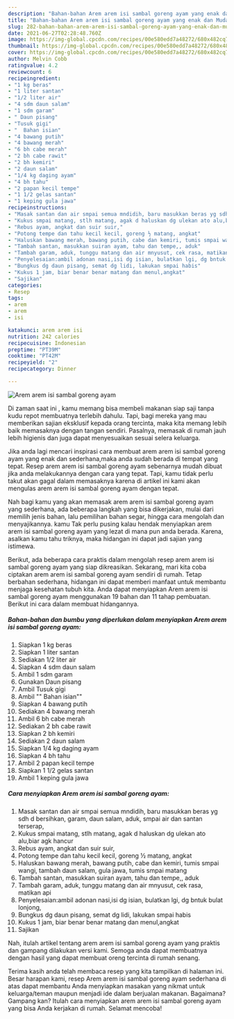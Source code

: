 ```yaml
---
description: "Bahan-bahan Arem arem isi sambal goreng ayam yang enak dan Mudah Dibuat"
title: "Bahan-bahan Arem arem isi sambal goreng ayam yang enak dan Mudah Dibuat"
slug: 282-bahan-bahan-arem-arem-isi-sambal-goreng-ayam-yang-enak-dan-mudah-dibuat
date: 2021-06-27T02:28:48.760Z
image: https://img-global.cpcdn.com/recipes/00e580edd7a48272/680x482cq70/arem-arem-isi-sambal-goreng-ayam-foto-resep-utama.jpg
thumbnail: https://img-global.cpcdn.com/recipes/00e580edd7a48272/680x482cq70/arem-arem-isi-sambal-goreng-ayam-foto-resep-utama.jpg
cover: https://img-global.cpcdn.com/recipes/00e580edd7a48272/680x482cq70/arem-arem-isi-sambal-goreng-ayam-foto-resep-utama.jpg
author: Melvin Cobb
ratingvalue: 4.2
reviewcount: 6
recipeingredient:
- "1 kg beras"
- "1 liter santan"
- "1/2 liter air"
- "4 sdm daun salam"
- "1 sdm garam"
- " Daun pisang"
- "Tusuk gigi"
- "  Bahan isian"
- "4 bawang putih"
- "4 bawang merah"
- "6 bh cabe merah"
- "2 bh cabe rawit"
- "2 bh kemiri"
- "2 daun salam"
- "1/4 kg daging ayam"
- "4 bh tahu"
- "2 papan kecil tempe"
- "1 1/2 gelas santan"
- "1 keping gula jawa"
recipeinstructions:
- "Masak santan dan air smpai semua mndidih, baru masukkan beras yg sdh d bersihkan, garam, daun salam, aduk, smpai air dan santan terserap,"
- "Kukus smpai matang, stlh matang, agak d haluskan dg ulekan ato alu,biar agk hancur"
- "Rebus ayam, angkat dan suir suir,"
- "Potong tempe dan tahu kecil kecil, goreng ½ matang, angkat"
- "Haluskan bawang merah, bawang putih, cabe dan kemiri, tumis smpai wangi, tambah daun salam, gula jawa, tumis smpai matang"
- "Tambah santan, masukkan suiran ayam, tahu dan tempe,, aduk"
- "Tambah garam, aduk, tunggu matang dan air mnyusut, cek rasa, matikan api"
- "Penyelesaian:ambil adonan nasi,isi dg isian, bulatkan lgi, dg bntuk bulat lonjong,"
- "Bungkus dg daun pisang, semat dg lidi, lakukan smpai habis"
- "Kukus 1 jam, biar benar benar matang dan menul,angkat"
- "Sajikan"
categories:
- Resep
tags:
- arem
- arem
- isi

katakunci: arem arem isi 
nutrition: 242 calories
recipecuisine: Indonesian
preptime: "PT39M"
cooktime: "PT42M"
recipeyield: "2"
recipecategory: Dinner

---
```



![Arem arem isi sambal goreng ayam](https://img-global.cpcdn.com/recipes/00e580edd7a48272/680x482cq70/arem-arem-isi-sambal-goreng-ayam-foto-resep-utama.jpg)

Di zaman  saat ini , kamu memang bisa membeli makanan siap saji tanpa kudu repot membuatnya terlebih dahulu. Tapi, bagi mereka yang mau memberikan sajian eksklusif kepada orang tercinta, maka kita memang lebih baik memasaknya dengan tangan sendiri. Pasalnya, memasak di rumah jauh lebih higienis dan juga dapat menyesuaikan sesuai selera keluarga.

Jika anda lagi mencari inspirasi cara membuat arem arem isi sambal goreng ayam yang enak dan sederhana,maka anda sudah berada di tempat yang tepat. Resep arem arem isi sambal goreng ayam  sebenarnya mudah dibuat jika anda melakukannya dengan cara yang tepat. Tapi, kamu tidak perlu takut akan gagal dalam memasaknya 
karena di artikel ini kami akan mengulas arem arem isi sambal goreng ayam dengan tepat.  



Nah bagi kamu yang akan memasak arem arem isi sambal goreng ayam yang sederhana, ada beberapa langkah yang bisa dikerjakan, mulai dari memilih jenis bahan, lalu pemilihan bahan segar, hingga cara mengolah dan menyajikannya. kamu Tak perlu pusing kalau hendak menyiapkan arem arem isi sambal goreng ayam yang lezat di mana pun anda berada. Karena, asalkan kamu  tahu triknya, maka hidangan ini dapat jadi sajian yang istimewa.

Berikut, ada beberapa cara praktis  dalam mengolah resep arem arem isi sambal goreng ayam yang siap dikreasikan. Sekarang, mari kita coba ciptakan arem arem isi sambal goreng ayam sendiri di rumah. Tetap berbahan sederhana, hidangan ini dapat memberi manfaat untuk membantu menjaga kesehatan tubuh kita. Anda dapat menyiapkan Arem arem isi sambal goreng ayam menggunakan 19 bahan dan 11 tahap pembuatan. Berikut ini cara dalam membuat hidangannya.

<!--inarticleads1-->

##### Bahan-bahan dan bumbu yang diperlukan dalam menyiapkan Arem arem isi sambal goreng ayam:

1. Siapkan 1 kg beras
1. Siapkan 1 liter santan
1. Sediakan 1/2 liter air
1. Siapkan 4 sdm daun salam
1. Ambil 1 sdm garam
1. Gunakan  Daun pisang
1. Ambil Tusuk gigi
1. Ambil  &#34;&#34; Bahan isian&#34;&#34;
1. Siapkan 4 bawang putih
1. Sediakan 4 bawang merah
1. Ambil 6 bh cabe merah
1. Sediakan 2 bh cabe rawit
1. Siapkan 2 bh kemiri
1. Sediakan 2 daun salam
1. Siapkan 1/4 kg daging ayam
1. Siapkan 4 bh tahu
1. Ambil 2 papan kecil tempe
1. Siapkan 1 1/2 gelas santan
1. Ambil 1 keping gula jawa




<!--inarticleads2-->

##### Cara menyiapkan Arem arem isi sambal goreng ayam:

1. Masak santan dan air smpai semua mndidih, baru masukkan beras yg sdh d bersihkan, garam, daun salam, aduk, smpai air dan santan terserap,
1. Kukus smpai matang, stlh matang, agak d haluskan dg ulekan ato alu,biar agk hancur
1. Rebus ayam, angkat dan suir suir,
1. Potong tempe dan tahu kecil kecil, goreng ½ matang, angkat
1. Haluskan bawang merah, bawang putih, cabe dan kemiri, tumis smpai wangi, tambah daun salam, gula jawa, tumis smpai matang
1. Tambah santan, masukkan suiran ayam, tahu dan tempe,, aduk
1. Tambah garam, aduk, tunggu matang dan air mnyusut, cek rasa, matikan api
1. Penyelesaian:ambil adonan nasi,isi dg isian, bulatkan lgi, dg bntuk bulat lonjong,
1. Bungkus dg daun pisang, semat dg lidi, lakukan smpai habis
1. Kukus 1 jam, biar benar benar matang dan menul,angkat
1. Sajikan




Nah, itulah artikel tentang  arem arem isi sambal goreng ayam  yang praktis dan gampang dilakukan versi kami. Semoga anda dapat membuatnya dengan hasil yang dapat membuat oreng tercinta di rumah senang. 

Terima kasih anda telah membaca resep yang kita tampilkan di halaman ini. Besar harapan kami, resep  Arem arem isi sambal goreng ayam sederhana di atas dapat membantu Anda menyiapkan masakan yang nikmat untuk keluarga/teman maupun menjadi ide dalam berjualan makanan. Bagaimana? Gampang kan? Itulah cara menyiapkan arem arem isi sambal goreng ayam yang bisa Anda kerjakan di rumah. Selamat mencoba!

